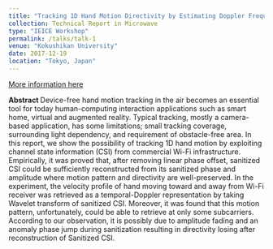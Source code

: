 ```yaml
---
title: "Tracking 1D Hand Motion Directivity by Estimating Doppler Frequency of CSI Information from Commodity Wi-Fi Devices"
collection: Technical Report in Microwave
type: "IEICE Workshop"
permalink: /talks/talk-1
venue: "Kokushikan University"
date: 2017-12-19
location: "Tokyo, Japan"
---
```



[More information here](https://www.ieice.org/ken/paper/20171219F1a0/eng/)

<b> Abstract </b>
Device-free hand motion tracking in the air becomes an essential tool for today human-computing interaction applications such as smart home, virtual and augmented reality. Typical tracking, mostly a camera-based application, has some limitations; small tracking coverage, surrounding light dependency, and requirement of obstacle-free area. In this report, we show the possibility of tracking 1D hand motion by exploiting channel state information (CSI) from commercial Wi-Fi infrastructure. Empirically, it was proved that, after removing linear phase offset, sanitized CSI could be sufficiently reconstructed from its sanitized phase and amplitude where motion pattern and directivity are well-preserved. In the experiment, the velocity profile of hand moving toward and away from Wi-Fi receiver was retrieved as a temporal-Doppler representation by taking Wavelet transform of sanitized CSI. Moreover, it was found that this motion pattern, unfortunately, could be able to retrieve at only some subcarriers. According to our observation, it is possibly due to amplitude fading and an anomaly phase jump during sanitization resulting in directivity losing after reconstruction of Sanitized CSI.